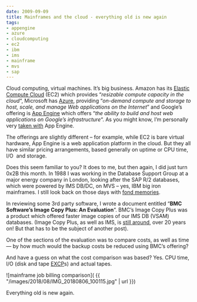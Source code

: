 ```yaml
---
date: 2009-09-09
title: Mainframes and the cloud - everything old is new again
tags:
- appengine
- azure
- cloudcomputing
- ec2
- ibm
- ims
- mainframe
- mvs
- sap
---
```



Cloud computing, virtual machines. It’s big business. Amazon has its [Elastic Compute Cloud](http://aws.amazon.com/ec2/) (EC2) which provides “*resizable compute capacity in the cloud*“, Microsoft has [Azure](http://www.microsoft.com/azure/default.mspx), providing “*on-demand compute and storage to host, scale, and manage Web applications on the Internet*” and Google’s offering is [App Engine](http://code.google.com/appengine/) which offers “*the ability to build and host web applications on *Google’s* infrastructure*“. As you might know, I’m personally very [taken with](/tag/appengine/) App Engine.

The offerings are slightly different – for example, while EC2 is bare virtual hardware, App Engine is a web application platform in the cloud. But they all have similar pricing arrangements, based generally on uptime or CPU time, I/O  and storage.

Does this seem familiar to you? It does to me, but then again, I did just turn 0x2B this month. In 1988 I was working in the Database Support Group at a major energy company in London, looking after the SAP R/2 databases, which were powered by IMS DB/DC, on MVS – yes, IBM big iron mainframes. I still look back on those days with [fond memories](http://radar.oreilly.com/2005/11/burn-in-7-dj-adams.html).

In reviewing some 3rd party software, I wrote a document entitled “**BMC Software’s Image Copy Plus: An Evaluation**“. BMC’s Image Copy Plus was a product which offered faster image copies of our IMS DB (VSAM) databases. (Image Copy Plus, as well as IMS, is [still around](http://www.bmc.com/products/product-listing/23026-2064-1201.html), over 20 years on! But that has to be the subject of another post).

One of the sections of the evaluation was to compare costs, as well as time — by how much would the backup costs be reduced using BMC’s offering?

And have a guess on what the cost comparison was based? Yes. CPU time, I/O (disk and tape [EXCP](http://www.reference.com/browse/wiki/EXCP)s) and actual tapes.

![mainframe job billing comparison]( {{ "/images/2018/08/IMG_20180806_100115.jpg" | url }})

Everything old is new again.
